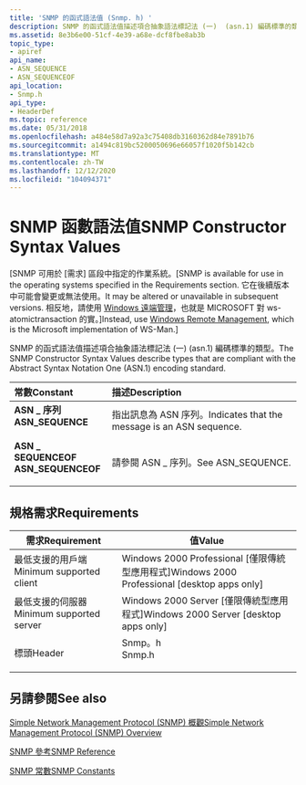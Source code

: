 ```yaml
---
title: 'SNMP 的函式語法值 (Snmp. h) '
description: SNMP 的函式語法值描述項合抽象語法標記法 (一)  (asn.1) 編碼標準的類型。
ms.assetid: 8e3b6e00-51cf-4e39-a68e-dcf8fbe8ab3b
topic_type:
- apiref
api_name:
- ASN_SEQUENCE
- ASN_SEQUENCEOF
api_location:
- Snmp.h
api_type:
- HeaderDef
ms.topic: reference
ms.date: 05/31/2018
ms.openlocfilehash: a484e58d7a92a3c75408db3160362d84e7891b76
ms.sourcegitcommit: a1494c819bc5200050696e66057f1020f5b142cb
ms.translationtype: MT
ms.contentlocale: zh-TW
ms.lasthandoff: 12/12/2020
ms.locfileid: "104094371"
---
```

# <a name="snmp-constructor-syntax-values"></a><span data-ttu-id="c8fd2-103">SNMP 函數語法值</span><span class="sxs-lookup"><span data-stu-id="c8fd2-103">SNMP Constructor Syntax Values</span></span>

<span data-ttu-id="c8fd2-104">\[SNMP 可用於 [需求] 區段中指定的作業系統。</span><span class="sxs-lookup"><span data-stu-id="c8fd2-104">\[SNMP is available for use in the operating systems specified in the Requirements section.</span></span> <span data-ttu-id="c8fd2-105">它在後續版本中可能會變更或無法使用。</span><span class="sxs-lookup"><span data-stu-id="c8fd2-105">It may be altered or unavailable in subsequent versions.</span></span> <span data-ttu-id="c8fd2-106">相反地，請使用 [Windows 遠端管理](/windows/desktop/WinRM/portal)，也就是 MICROSOFT 對 ws-atomictransaction 的實。\]</span><span class="sxs-lookup"><span data-stu-id="c8fd2-106">Instead, use [Windows Remote Management](/windows/desktop/WinRM/portal), which is the Microsoft implementation of WS-Man.\]</span></span>

<span data-ttu-id="c8fd2-107">SNMP 的函式語法值描述項合抽象語法標記法 (一)  (asn.1) 編碼標準的類型。</span><span class="sxs-lookup"><span data-stu-id="c8fd2-107">The SNMP Constructor Syntax Values describe types that are compliant with the Abstract Syntax Notation One (ASN.1) encoding standard.</span></span>



| <span data-ttu-id="c8fd2-108">常數</span><span class="sxs-lookup"><span data-stu-id="c8fd2-108">Constant</span></span>                                                                                                                                                         | <span data-ttu-id="c8fd2-109">描述</span><span class="sxs-lookup"><span data-stu-id="c8fd2-109">Description</span></span>                                               |
|:-----------------------------------------------------------------------------------------------------------------------------------------------------------------|:----------------------------------------------------------|
| <span id="ASN_SEQUENCE"></span><span id="asn_sequence"></span><dl> <span data-ttu-id="c8fd2-110"><dt>**ASN \_ 序列**</dt></span><span class="sxs-lookup"><span data-stu-id="c8fd2-110"><dt>**ASN\_SEQUENCE**</dt></span></span> </dl>       | <span data-ttu-id="c8fd2-111">指出訊息為 ASN 序列。</span><span class="sxs-lookup"><span data-stu-id="c8fd2-111">Indicates that the message is an ASN sequence.</span></span><br/> |
| <span id="ASN_SEQUENCEOF"></span><span id="asn_sequenceof"></span><dl> <span data-ttu-id="c8fd2-112"><dt>**ASN \_ SEQUENCEOF**</dt></span><span class="sxs-lookup"><span data-stu-id="c8fd2-112"><dt>**ASN\_SEQUENCEOF**</dt></span></span> </dl> | <span data-ttu-id="c8fd2-113">請參閱 ASN \_ 序列。</span><span class="sxs-lookup"><span data-stu-id="c8fd2-113">See ASN\_SEQUENCE.</span></span><br/>                             |



## <a name="requirements"></a><span data-ttu-id="c8fd2-114">規格需求</span><span class="sxs-lookup"><span data-stu-id="c8fd2-114">Requirements</span></span>



| <span data-ttu-id="c8fd2-115">需求</span><span class="sxs-lookup"><span data-stu-id="c8fd2-115">Requirement</span></span> | <span data-ttu-id="c8fd2-116">值</span><span class="sxs-lookup"><span data-stu-id="c8fd2-116">Value</span></span> |
|-------------------------------------|-----------------------------------------------------------------------------------|
| <span data-ttu-id="c8fd2-117">最低支援的用戶端</span><span class="sxs-lookup"><span data-stu-id="c8fd2-117">Minimum supported client</span></span><br/> | <span data-ttu-id="c8fd2-118">Windows 2000 Professional \[僅限傳統型應用程式\]</span><span class="sxs-lookup"><span data-stu-id="c8fd2-118">Windows 2000 Professional \[desktop apps only\]</span></span><br/>                        |
| <span data-ttu-id="c8fd2-119">最低支援的伺服器</span><span class="sxs-lookup"><span data-stu-id="c8fd2-119">Minimum supported server</span></span><br/> | <span data-ttu-id="c8fd2-120">Windows 2000 Server \[僅限傳統型應用程式\]</span><span class="sxs-lookup"><span data-stu-id="c8fd2-120">Windows 2000 Server \[desktop apps only\]</span></span><br/>                              |
| <span data-ttu-id="c8fd2-121">標頭</span><span class="sxs-lookup"><span data-stu-id="c8fd2-121">Header</span></span><br/>                   | <dl> <span data-ttu-id="c8fd2-122"><dt>Snmp。h</dt></span><span class="sxs-lookup"><span data-stu-id="c8fd2-122"><dt>Snmp.h</dt></span></span> </dl> |



## <a name="see-also"></a><span data-ttu-id="c8fd2-123">另請參閱</span><span class="sxs-lookup"><span data-stu-id="c8fd2-123">See also</span></span>

<dl> <dt>

[<span data-ttu-id="c8fd2-124">Simple Network Management Protocol (SNMP) 概觀</span><span class="sxs-lookup"><span data-stu-id="c8fd2-124">Simple Network Management Protocol (SNMP) Overview</span></span>](simple-network-management-protocol-snmp-.md)
</dt> <dt>

[<span data-ttu-id="c8fd2-125">SNMP 參考</span><span class="sxs-lookup"><span data-stu-id="c8fd2-125">SNMP Reference</span></span>](snmp-reference.md)
</dt> <dt>

[<span data-ttu-id="c8fd2-126">SNMP 常數</span><span class="sxs-lookup"><span data-stu-id="c8fd2-126">SNMP Constants</span></span>](snmp-constants.md)
</dt> </dl>

 

